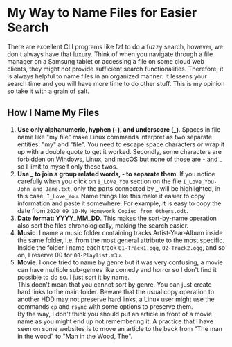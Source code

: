 # My Way to Name Files for Easier Search

There are excellent CLI programs like fzf to do a fuzzy search, however, we don't always have that luxury. Think of when you navigate through a file manager on a Samsung tablet or accessing a file on some cloud web clients, they might not provide sufficient search functionalities. Therefore, it is always helpful to name files in an organized manner. It lessens your search time and you will have more time to do other stuff. This is my opinion so take it with a grain of salt.

## How I Name My Files

1. **Use only alphanumeric, hyphen (-), and underscore (\_)**. Spaces in file name like "my file" make Linux commands interpret as two separate entities: "my" and "file". You need to escape space characters or wrap it up with a double quote to get it worked. Secondly, some characters are forbidden on Windows, Linux, and macOS but none of those are - and \_ so I limit to myself only these twos.
2. **Use \_ to join a group related words, - to separate them**. If you notice carefully when you click on `I_Love_You` section on the file `I_Love_You-John_and_Jane.txt`, only the parts connected by \_ will be highlighted, in this case, `I_Love_You`. Name things like this make it easier to copy information and paste it somewhere. For example, it is easy to copy the date from `2020_09_10-My_Homework_Copied_from_Others.odt`.
3. **Date format: YYYY_MM_DD**. This makes the sort-by-name operation also sort the files chronologically, making the search easier.
4. **Music**. I name a music folder containing tracks Artist-Year-Album inside the same folder, i.e. from the most general attribute to the most specific. Inside the folder I name each track `01-Track1.ogg`, `02-Track2.ogg`, and so on, I reserve 00 for `00-Playlist.m3u`.
5. **Movie**. I once tried to name by genre but it was very confusing, a movie can have multiple sub-genres like comedy and horror so I don't find it possible to do so. I just sort it by name.  
   This doen't mean that you cannot sort by genre. You can just create hard links to the main folder. Beware that the usual copy operation to another HDD may not preserve hard links, a Linux user might use the commands `cp` and `rsync` with some options to preserve them.  
   By the way, I don't think you should put an article in front of a movie name as you might end up not remembering it. A practice that I have seen on some websites is to move an article to the back from "The man in the wood" to "Man in the Wood, The".
